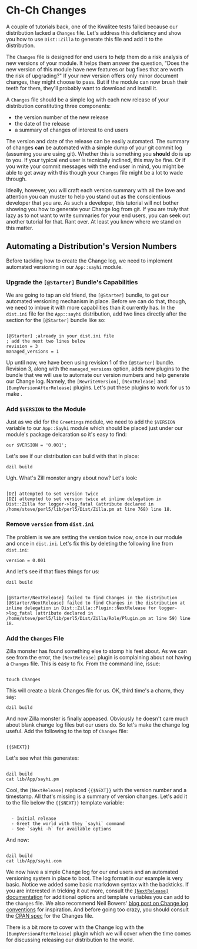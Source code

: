 # Ch-Ch Changes

A couple of tutorials back, one of the Kwalitee tests failed because our
distribution lacked a `Changes` file. Let's address this deficiency and show you
how to use `Dist::Zilla` to generate this file and add it to the distribution.

The `Changes` file is designed for end users to help them do a risk analysis of
new versions of your module. It helps them answer the question, "Does the new
version of this module have new features or bug fixes that are worth the risk of
upgrading?" If your new version offers only minor document changes, they might
choose to pass. But if the module can now brush their teeth for them, they'll
probably want to download and install it.

A `Changes` file should be a simple log with each new release of your
distribution constituting three components:

* the version number of the new release
* the date of the release
* a summary of changes of interest to end users

The version and date of the release can be easily automated. The summary of
changes **can** be automated with a simple dump of your git commit log (assuming
you are using git). Whether this is something you **should** do is up to you. If
your typical end user is tecnically inclined, this may be fine. Or if you write
your commit messages with the end user in mind, you might be able to get away
with this though your `Changes` file might be a lot to wade through.

Ideally, however, you will craft each version summary with all the love and
attention you can muster to help you stand out as the conscientious developer
that you are. As such a developer, this tutorial will not bother showing you how
to generate your Change log from git. If you are truly that lazy as to not want
to write summaries for your end users, you can seek out another tutorial for
that. Rant over. At least you know where we stand on this matter.

## Automating a Distribution's Version Numbers

Before tackling how to create the Change log, we need to implement automated
versioning in our `App::sayhi` module.

### Upgrade the `[@Starter]` Bundle's Capabilities

We are going to tap an old friend, the `[@Starter]` bundle, to get our automated
versioning mechanism in place. Before we can do that, though, we need to imbue
it with more capabilities than it currently has. In the `dist.ini` file for the
`App::sayhi` distribution, add two lines directly after the section for the
`[@Starter]` bundle like so:

```

[@Starter] ;already in your dist.ini file
; add the next two lines below
revision = 3
managed_versions = 1

```

Up until now, we have been using revision 1 of the `[@Starter]` bundle. Revision
3, along with the `managed_versions` option, adds new plugins to the bundle that
we will use to automate our version numbers and help generate our Change log.
Namely, the `[RewriteVersion]`, `[NextRelease]` and `[BumpVersionAfterRelease]`
plugins. Let's put these plugins to work for us to make .

### Add `$VERSION` to the Module

Just as we did for the `Greetings` module, we need to add the `$VERSION`
variable to our `App::Sayhi` module which should be placed just under our
module's package delcaration so it's easy to find:

`our $VERSION = '0.001';`

Let's see if our distribution can build with that in place:

`dzil build`

Ugh. What's Zill monster angry about now? Let's look:

```

[DZ] attempted to set version twice
[DZ] attempted to set version twice at inline delegation in Dist::Zilla for logger->log_fatal (attribute declared in /home/steve/perl5/lib/perl5/Dist/Zilla.pm at line 768) line 18.

```

### Remove `version` from `dist.ini`

The problem is we are setting the version twice now, once in our module and once
in `dist.ini`. Let's fix this by deleting the following line from `dist.ini`:

`version = 0.001`

And let's see if that fixes things for us:

`dzil build`

```

[@Starter/NextRelease] failed to find Changes in the distribution
[@Starter/NextRelease] failed to find Changes in the distribution at inline delegation in Dist::Zilla::Plugin::NextRelease for logger->log_fatal (attribute declared in /home/steve/perl5/lib/perl5/Dist/Zilla/Role/Plugin.pm at line 59) line 18.

```

### Add the `Changes` File

Zilla monster has found something else to stomp his feet about. As we can see
from the error, the `[NextRelease]` plugin is complaining about not having a
`Changes` file. This is easy to fix. From the command line, issue:

```

touch Changes

```

This will create a blank Changes file for us. OK, third time's a charm, they say:

`dzil build`

And now Zilla monster is finally appeased. Obviously he doesn't care much about
blank change log files but our users do. So let's make the change log useful. Add the following
to the top of `Changes` file:

```

{{$NEXT}}

```

Let's see what this generates:

```

dzil build
cat lib/App/sayhi.pm

```

Cool, the `[NextRelease]` replaced `{{$NEXT}}` with the version number and a
timestamp. All that's missing is a summary of version changes. Let's add it
to the file below the `{{$NEXT}}` template variable:

```

  - Initial release
  - Greet the world with they `sayhi` command
  - See `sayhi -h` for available options

```

And now:

```

dzil build
cat lib/App/sayhi.com

```

We now have a simple Change log for our end users and an automated versioning
system in place to boot. The log format in our example is very basic. Notice we
added some basic markdown syntax with the backticks. If you are interested in
tricking it out more, consult the [`[NextRelease]`
documentation](https://metacpan.org/pod/Dist::Zilla::Plugin::NextRelease) for
additional options and template variables you can add to the `Changes` file. We
also recommend Neil Bowers' [blog post on Change log
conventions](http://blogs.perl.org/users/neilb/2013/09/a-convention-for-changes-files.html)
for inspiration. And before going too crazy, you should consult the [CPAN
spec](https://metacpan.org/pod/CPAN::Changes::Spec) for the Changes file.

There is a bit more to cover with the Change log with the
`[BumpVersionAfterRelease]` plugin which we will cover when the time comes for
discussing releasing our distribution to the world.
